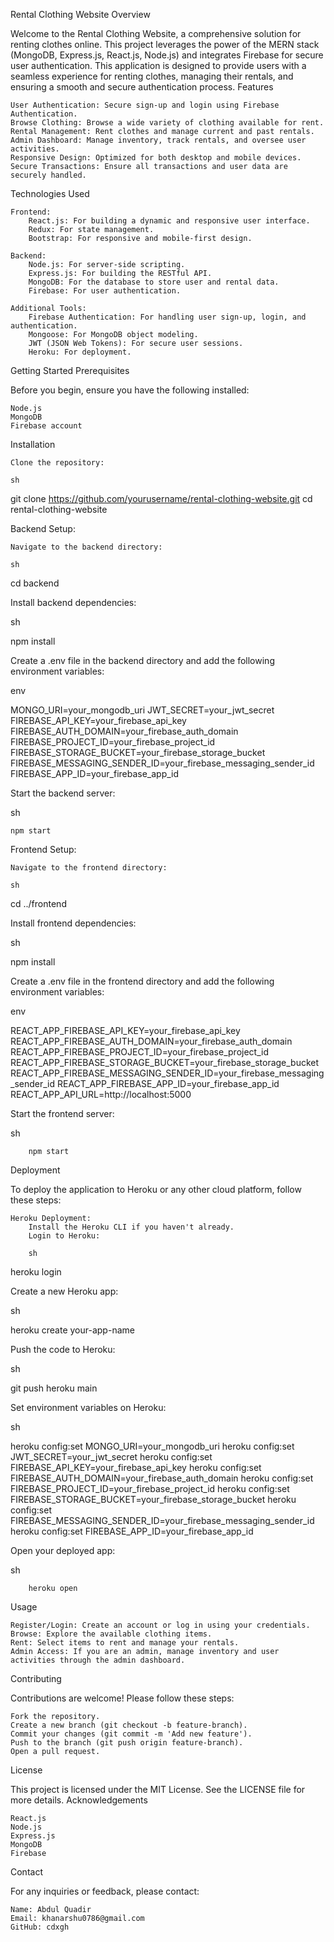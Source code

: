 Rental Clothing Website
Overview

Welcome to the Rental Clothing Website, a comprehensive solution for renting clothes online. This project leverages the power of the MERN stack (MongoDB, Express.js, React.js, Node.js) and integrates Firebase for secure user authentication. This application is designed to provide users with a seamless experience for renting clothes, managing their rentals, and ensuring a smooth and secure authentication process.
Features

    User Authentication: Secure sign-up and login using Firebase Authentication.
    Browse Clothing: Browse a wide variety of clothing available for rent.
    Rental Management: Rent clothes and manage current and past rentals.
    Admin Dashboard: Manage inventory, track rentals, and oversee user activities.
    Responsive Design: Optimized for both desktop and mobile devices.
    Secure Transactions: Ensure all transactions and user data are securely handled.

Technologies Used

    Frontend:
        React.js: For building a dynamic and responsive user interface.
        Redux: For state management.
        Bootstrap: For responsive and mobile-first design.

    Backend:
        Node.js: For server-side scripting.
        Express.js: For building the RESTful API.
        MongoDB: For the database to store user and rental data.
        Firebase: For user authentication.

    Additional Tools:
        Firebase Authentication: For handling user sign-up, login, and authentication.
        Mongoose: For MongoDB object modeling.
        JWT (JSON Web Tokens): For secure user sessions.
        Heroku: For deployment.

Getting Started
Prerequisites

Before you begin, ensure you have the following installed:

    Node.js
    MongoDB
    Firebase account

Installation

    Clone the repository:

    sh

git clone https://github.com/yourusername/rental-clothing-website.git
cd rental-clothing-website

Backend Setup:

    Navigate to the backend directory:

    sh

cd backend

Install backend dependencies:

sh

npm install

Create a .env file in the backend directory and add the following environment variables:

env

MONGO_URI=your_mongodb_uri
JWT_SECRET=your_jwt_secret
FIREBASE_API_KEY=your_firebase_api_key
FIREBASE_AUTH_DOMAIN=your_firebase_auth_domain
FIREBASE_PROJECT_ID=your_firebase_project_id
FIREBASE_STORAGE_BUCKET=your_firebase_storage_bucket
FIREBASE_MESSAGING_SENDER_ID=your_firebase_messaging_sender_id
FIREBASE_APP_ID=your_firebase_app_id

Start the backend server:

sh

    npm start

Frontend Setup:

    Navigate to the frontend directory:

    sh

cd ../frontend

Install frontend dependencies:

sh

npm install

Create a .env file in the frontend directory and add the following environment variables:

env

REACT_APP_FIREBASE_API_KEY=your_firebase_api_key
REACT_APP_FIREBASE_AUTH_DOMAIN=your_firebase_auth_domain
REACT_APP_FIREBASE_PROJECT_ID=your_firebase_project_id
REACT_APP_FIREBASE_STORAGE_BUCKET=your_firebase_storage_bucket
REACT_APP_FIREBASE_MESSAGING_SENDER_ID=your_firebase_messaging_sender_id
REACT_APP_FIREBASE_APP_ID=your_firebase_app_id
REACT_APP_API_URL=http://localhost:5000

Start the frontend server:

sh

        npm start

Deployment

To deploy the application to Heroku or any other cloud platform, follow these steps:

    Heroku Deployment:
        Install the Heroku CLI if you haven't already.
        Login to Heroku:

        sh

heroku login

Create a new Heroku app:

sh

heroku create your-app-name

Push the code to Heroku:

sh

git push heroku main

Set environment variables on Heroku:

sh

heroku config:set MONGO_URI=your_mongodb_uri
heroku config:set JWT_SECRET=your_jwt_secret
heroku config:set FIREBASE_API_KEY=your_firebase_api_key
heroku config:set FIREBASE_AUTH_DOMAIN=your_firebase_auth_domain
heroku config:set FIREBASE_PROJECT_ID=your_firebase_project_id
heroku config:set FIREBASE_STORAGE_BUCKET=your_firebase_storage_bucket
heroku config:set FIREBASE_MESSAGING_SENDER_ID=your_firebase_messaging_sender_id
heroku config:set FIREBASE_APP_ID=your_firebase_app_id

Open your deployed app:

sh

        heroku open

Usage

    Register/Login: Create an account or log in using your credentials.
    Browse: Explore the available clothing items.
    Rent: Select items to rent and manage your rentals.
    Admin Access: If you are an admin, manage inventory and user activities through the admin dashboard.

Contributing

Contributions are welcome! Please follow these steps:

    Fork the repository.
    Create a new branch (git checkout -b feature-branch).
    Commit your changes (git commit -m 'Add new feature').
    Push to the branch (git push origin feature-branch).
    Open a pull request.

License

This project is licensed under the MIT License. See the LICENSE file for more details.
Acknowledgements

    React.js
    Node.js
    Express.js
    MongoDB
    Firebase

Contact

For any inquiries or feedback, please contact:

    Name: Abdul Quadir
    Email: khanarshu0786@gmail.com
    GitHub: cdxgh
